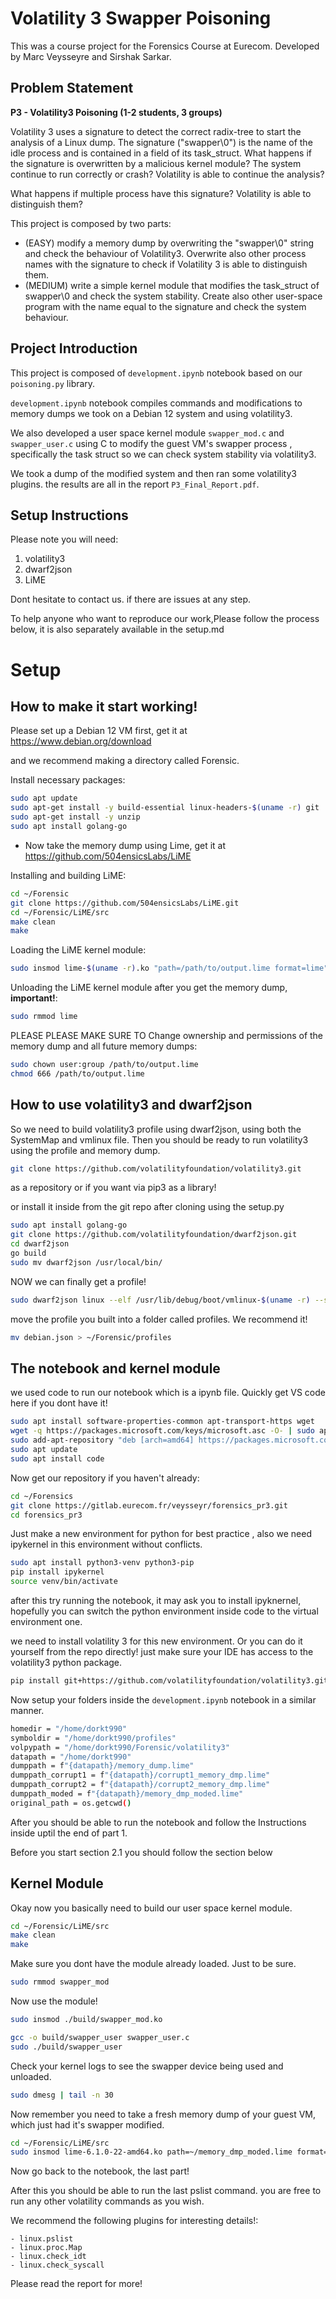 # Volatility 3 Swapper Poisoning

This was a course project for the Forensics Course at Eurecom. 
Developed by Marc Veysseyre and Sirshak Sarkar.

## Problem Statement

**P3 -  Volatility3 Poisoning (1-2 students, 3 groups)**

Volatility 3 uses a signature to detect the correct radix-tree to start the analysis of a Linux dump. 
The signature ("swapper\0") is the name of the idle process and is contained in a field of its  task_struct. What happens if the signature is overwritten by a malicious kernel module? 
The system continue to run correctly or crash? Volatility is able to continue the analysis? 

What happens if multiple process have this signature? Volatility is able to distinguish them?

This project is composed by two parts:
- (EASY) modify a memory dump by overwriting the "swapper\0" string and check the behaviour of Volatility3. Overwrite also other process names with the signature to check if Volatility 3 is able to distinguish them.
- (MEDIUM) write a simple kernel module that modifies the task_struct of swapper\0 and check the system stability. Create also other user-space program with the name equal to the signature and check the system behaviour.



## Project Introduction

This project is composed of  `development.ipynb` notebook based on our `poisoning.py` library.

`development.ipynb` notebook compiles commands and modifications to  memory dumps we took on a Debian 12 system and using volatility3.

We also developed a user space kernel module `swapper_mod.c`  and `swapper_user.c` using C to modify the guest VM's swapper process , specifically the task struct so we can check system stability via volatility3. 


We took a dump of the modified system and then ran some volatility3 plugins. the results are all in the report `P3_Final_Report.pdf`.

## Setup Instructions

Please note you will need:
1. volatility3
2. dwarf2json
3. LiME

Dont hesitate to contact us. if there are issues at any step. 

To help anyone who want to reproduce our work,Please follow the process below, it is also separately available in the setup.md 

# Setup

## How to make it start working!

Please set up a Debian 12 VM first, get it at https://www.debian.org/download

and we recommend making a directory called Forensic.

Install necessary packages:

```sh
sudo apt update
sudo apt-get install -y build-essential linux-headers-$(uname -r) git
sudo apt-get install -y unzip
sudo apt install golang-go
```

- Now take the memory dump using Lime, get it at https://github.com/504ensicsLabs/LiME


Installing and building LiME:

```sh
cd ~/Forensic
git clone https://github.com/504ensicsLabs/LiME.git
cd ~/Forensic/LiME/src
make clean
make
```

Loading the LiME kernel module:
```sh
sudo insmod lime-$(uname -r).ko "path=/path/to/output.lime format=lime"
```

Unloading the LiME kernel module after you get the memory dump, **important!**:
```sh
sudo rmmod lime
```

PLEASE PLEASE MAKE SURE TO Change ownership and permissions of the memory dump and all future memory dumps:

```sh
sudo chown user:group /path/to/output.lime
chmod 666 /path/to/output.lime
```


## How to use volatility3 and dwarf2json

So we need to build volatility3 profile using dwarf2json, using both the SystemMap and vmlinux file. Then you should be ready to run volatility3 using the profile and memory dump.


```sh
git clone https://github.com/volatilityfoundation/volatility3.git
```

as a repository or if you want via pip3 as a library!

or install it inside from the git repo after cloning using the setup.py

```sh
sudo apt install golang-go
git clone https://github.com/volatilityfoundation/dwarf2json.git
cd dwarf2json
go build
sudo mv dwarf2json /usr/local/bin/
```

NOW we can finally get a profile!
```sh
sudo dwarf2json linux --elf /usr/lib/debug/boot/vmlinux-$(uname -r) --system-map /usr/lib/debug/boot/System.map-$(uname -r) > debian.json
```

move the profile you built into a folder called profiles. We recommend it!

```sh
mv debian.json > ~/Forensic/profiles
```

## The notebook and kernel module

we used code to run our notebook which is a ipynb file. Quickly get VS code here if you dont have it!
 
```sh
sudo apt install software-properties-common apt-transport-https wget
wget -q https://packages.microsoft.com/keys/microsoft.asc -O- | sudo apt-key add -
sudo add-apt-repository "deb [arch=amd64] https://packages.microsoft.com/repos/vscode stable main"
sudo apt update
sudo apt install code
```
Now get our repository if you haven't already: 

```sh
cd ~/Forensics
git clone https://gitlab.eurecom.fr/veysseyr/forensics_pr3.git
cd forensics_pr3
```

Just make a new environment for python for best practice , also we need ipykernel in this environment without conflicts.

```sh
sudo apt install python3-venv python3-pip
pip install ipykernel 
source venv/bin/activate
```

after this try running the notebook, it may ask you to install ipyknernel, hopefully you can switch the python environment inside code to the virtual environment one.

we need to install volatility 3 for this new environment. Or you can do it yourself from the repo directly! just make sure your IDE has access to the volatility3 python package.

```sh
pip install git+https://github.com/volatilityfoundation/volatility3.git
```

Now setup your folders inside the `development.ipynb` notebook in a similar manner.

```sh
homedir = "/home/dorkt990"
symboldir = "/home/dorkt990/profiles"
volpypath = "/home/dorkt990/Forensic/volatility3"
datapath = "/home/dorkt990"
dumppath = f"{datapath}/memory_dump.lime"
dumppath_corrupt1 = f"{datapath}/corrupt1_memory_dmp.lime"
dumppath_corrupt2 = f"{datapath}/corrupt2_memory_dmp.lime"
dumppath_moded = f"{datapath}/memory_dmp_moded.lime"
original_path = os.getcwd()
```
After you should be able to run the notebook and follow the Instructions inside uptil the end of part 1. 

Before you start section 2.1 you should follow the section below

## Kernel Module 
Okay now you basically need to build our user space kernel module.

```sh
cd ~/Forensic/LiME/src
make clean
make
```

Make sure you dont have the module already loaded. Just to be sure.
```sh
sudo rmmod swapper_mod
```
Now use the module!
```sh
sudo insmod ./build/swapper_mod.ko

gcc -o build/swapper_user swapper_user.c
sudo ./build/swapper_user
```


Check your kernel logs to see the swapper device being used and unloaded.
```sh
sudo dmesg | tail -n 30
```

Now remember you need to take a fresh memory dump of your guest VM, which just had it's swapper modified.

```sh
cd ~/Forensic/LiME/src
sudo insmod lime-6.1.0-22-amd64.ko path=~/memory_dmp_moded.lime format=lime
```
Now go back to the notebook, the last part!

After this you should be able to run the last pslist command. you are free to run any other volatility commands as you wish.

We recommend the following plugins for interesting details!:

```
- linux.pslist
- linux.proc.Map
- linux.check_idt
- linux.check_syscall
```

Please read the report for more! 
